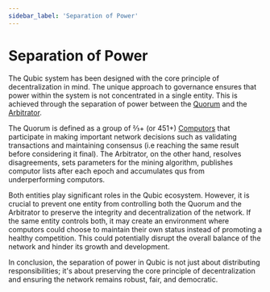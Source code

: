 ```yaml
---
sidebar_label: 'Separation of Power'
---
```


# Separation of Power
The Qubic system has been designed with the core principle of decentralization in mind. The unique approach to governance ensures that power within the system is not concentrated in a single entity. This is achieved through the separation of power between the [Quorum](/learn/quorum) and the [Arbitrator](/learn/arbitrator).

The Quorum is defined as a group of ⅔+ (or 451+) [Computors](/learn/computor) that participate in making important network decisions such as validating transactions and maintaining consensus (i.e reaching the same result before considering it final). The Arbitrator, on the other hand, resolves disagreements, sets parameters for the mining algorithm, publishes computor lists after each epoch and accumulates qus from underperforming computors.

Both entities play significant roles in the Qubic ecosystem. However, it is crucial to prevent one entity from controlling both the Quorum and the Arbitrator to preserve the integrity and decentralization of the network. If the same entity controls both, it may create an environment where computors could choose to maintain their own status instead of promoting a healthy competition. This could potentially disrupt the overall balance of the network and hinder its growth and development.

In conclusion, the separation of power in Qubic is not just about distributing responsibilities; it's about preserving the core principle of decentralization and ensuring the network remains robust, fair, and democratic.